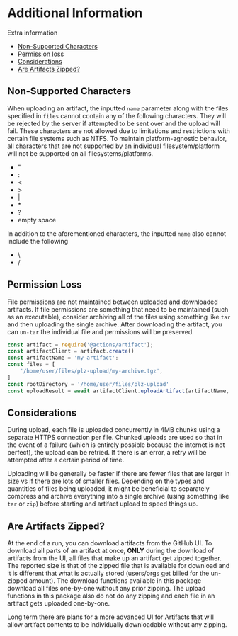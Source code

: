 # Additional Information

Extra information 
- [Non-Supported Characters](#Non-Supported-Characters)
- [Permission loss](#Permission-Loss)
- [Considerations](#Considerations)
- [Are Artifacts Zipped?](#Are-Artifacts-Zipped?)

## Non-Supported Characters

When uploading an artifact, the inputted `name` parameter along with the files specified in `files` cannot contain any of the following characters. They will be rejected by the server if attempted to be sent over and the upload will fail. These characters are not allowed due to limitations and restrictions with certain file systems such as NTFS. To maintain platform-agnostic behavior, all characters that are not supported by an individual filesystem/platform will not be supported on all filesystems/platforms.

- "
- :
- <
- \>
- |
- \*
- ?
- empty space

In addition to the aforementioned characters, the inputted `name` also cannot include the following
- \
- /


## Permission Loss

File permissions are not maintained between uploaded and downloaded artifacts. If file permissions are something that need to be maintained (such as an executable), consider archiving all of the files using something like `tar` and then uploading the single archive. After downloading the artifact, you can `un-tar` the individual file and permissions will be preserved.

```js
const artifact = require('@actions/artifact');
const artifactClient = artifact.create()
const artifactName = 'my-artifact';
const files = [
    '/home/user/files/plz-upload/my-archive.tgz',
]
const rootDirectory = '/home/user/files/plz-upload'
const uploadResult = await artifactClient.uploadArtifact(artifactName, files, rootDirectory)
```

## Considerations

During upload, each file is uploaded concurrently in 4MB chunks using a separate HTTPS connection per file. Chunked uploads are used so that in the event of a failure (which is entirely possible because the internet is not perfect), the upload can be retried. If there is an error, a retry will be attempted after a certain period of time.

Uploading will be generally be faster if there are fewer files that are larger in size vs if there are lots of smaller files. Depending on the types and quantities of files being uploaded, it might be beneficial to separately compress and archive everything into a single archive (using something like `tar` or `zip`) before starting and artifact upload to speed things up.

## Are Artifacts Zipped?

At the end of a run, you can download artifacts from the GitHub UI. To download all parts of an artifact at once, **ONLY** during the download of artifacts from the UI, all files that make up an artifact get zipped together. The reported size is that of the zipped file that is available for download and it is different that what is actually stored (users/orgs get billed for the un-zipped amount). The download functions available in this package download all files one-by-one without any prior zipping. The upload functions in this package also do not do any zipping and each file in an artifact gets uploaded one-by-one.

Long term there are plans for a more advanced UI for Artifacts that will allow artifact contents to be individually downloadable without any zipping.